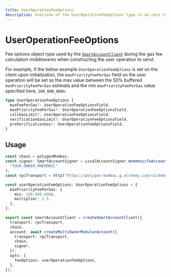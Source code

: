 ```yaml
---
title: UserOperationFeeOptions
description: Overview of the UserOperationFeeOptions type in aa-core types
---
```


# UserOperationFeeOptions

Fee options object type used by the [`SmartAccountClient`](/packages/aa-core/smart-account-client/) during the gas fee calculation middlewares when constructing the user operation to send.

For example, if the below example `UserOperationFeeOptions` is set on the client upon initialization, the `maxPriorityFeePerGas` field on the user operation will be set as the max value between the 50% buffered `maxPriorityFeePerGas` estimate and the min `maxPriorityFeePerGas` value specified here, `100_000_000n`.

```ts
type UserOperationFeeOptions {
  maxFeePerGas?: UserOperationFeeOptionsField,
  maxPriorityFeePerGas?: UserOperationFeeOptionsField,
  callGasLimit?: UserOperationFeeOptionsField,
  verificationGasLimit?: UserOperationFeeOptionsField,
  preVerificationGas?: UserOperationFeeOptionsField,
}
```

## Usage

```ts
const chain = polygonMumbai;
const signer: SmartAccountSigner = LocalAccountSigner.mnemonicToAccountSigner(
  "YOUR_OWNER_MNEMONIC"
);
const rpcTransport = http("https://polygon-mumbai.g.alchemy.com/v2/demo");

const userOperationFeeOptions: UserOperationFeeOptions = {
  maxPriorityFeePerGas: {
    min: 100_000_000n,
    multiplier: 1.5,
  },
};

export const smartAccountClient = createSmartAccountClient({
  transport: rpcTransport,
  chain,
  account: await createMultiOwnerModularAccount({
    transport: rpcTransport,
    chain,
    signer,
  }),
  opts: {
    feeOptions: userOperationFeeOptions,
  },
});
```
